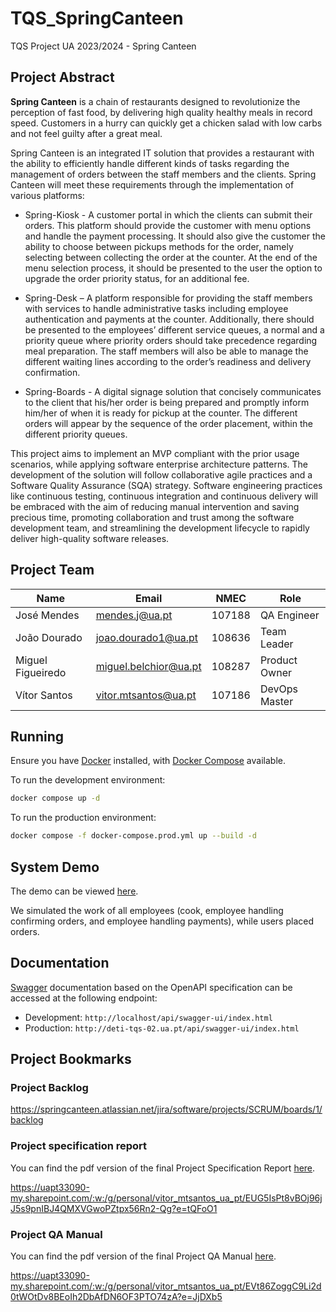 # TQS_SpringCanteen
TQS Project UA 2023/2024 - Spring Canteen

## Project Abstract
**Spring Canteen** is a chain of restaurants designed to revolutionize the perception of fast food, by delivering high quality healthy meals in record speed. Customers in a hurry can quickly get a chicken salad with low carbs and not feel guilty after a great meal.

Spring Canteen is an integrated IT solution that provides a restaurant with the ability to efficiently handle different kinds of tasks regarding the management of orders between the staff members and the clients. Spring Canteen will meet these requirements through the implementation of various platforms:
- Spring-Kiosk - A customer portal in which the clients can submit their orders. This platform should provide the customer with menu options and handle the payment processing. It should also give the customer the ability to choose between pickups methods for the order, namely selecting between collecting the order at the counter. At the end of the menu selection process, it should be presented to the user the option to upgrade the order priority status, for an additional fee. 

- Spring-Desk – A platform responsible for providing the staff members with services to handle administrative tasks including employee authentication and payments at the counter. Additionally, there should be presented to the employees’ different service queues, a normal and a priority queue where priority orders should take precedence regarding meal preparation. The staff members will also be able to manage the different waiting lines according to the order’s readiness and delivery confirmation.  

- Spring-Boards - A digital signage solution that concisely communicates to the client that his/her order is being prepared and promptly inform him/her of when it is ready for pickup at the counter. The different orders will appear by the sequence of the order placement, within the different priority queues.

This project aims to implement an MVP compliant with the prior usage scenarios, while applying software enterprise architecture patterns. The development of the solution will follow collaborative agile practices and a Software Quality Assurance (SQA) strategy. Software engineering practices like continuous testing, continuous integration and continuous delivery will be embraced with the aim of reducing manual intervention and saving precious time, promoting collaboration and trust among the software development team, and streamlining the development lifecycle to rapidly deliver high-quality software releases. 

## Project Team

| Name | Email | NMEC | Role |
| ---- | ----- | ---- | ---- |
| José Mendes | mendes.j@ua.pt | 107188 | QA Engineer |
| João Dourado | joao.dourado1@ua.pt | 108636 | Team Leader |
| Miguel Figueiredo | miguel.belchior@ua.pt | 108287 | Product Owner |
| Vítor Santos | vitor.mtsantos@ua.pt | 107186 | DevOps Master |

## Running 

Ensure you have [Docker]([https://](https://www.docker.com/)) installed, with [Docker Compose]([https://](https://docs.docker.com/compose/)) available.

To run the development environment:

```bash
docker compose up -d
```

To run the production environment:

```bash
docker compose -f docker-compose.prod.yml up --build -d
```

## System Demo

The demo can be viewed [here](https://www.youtube.com/watch?v=ugFbt7i12fo&feature=youtu.be).

We simulated the work of all employees (cook, employee handling confirming orders, and employee handling payments), while users placed orders.

## Documentation

[Swagger]([https://](https://swagger.io/)) documentation based on the OpenAPI specification can be accessed at the following endpoint:

- Development: `http://localhost/api/swagger-ui/index.html`
- Production: `http://deti-tqs-02.ua.pt/api/swagger-ui/index.html`


##  Project Bookmarks


### Project Backlog

https://springcanteen.atlassian.net/jira/software/projects/SCRUM/boards/1/backlog


### Project specification report

You can find the pdf version of the final Project Specification Report [here](reports/TQS_G12_SpringCanteen%20Product%20Specification%20Report.pdf).

https://uapt33090-my.sharepoint.com/:w:/g/personal/vitor_mtsantos_ua_pt/EUG5IsPt8vBOj96jJ5s9pnIBJ4QMXVGwoPZtpx56Rn2-Qg?e=tQFoO1

### Project QA Manual

You can find the pdf version of the final Project QA Manual [here](reports/TQS_G12_SpringCanteen%20QA%20Manual.pdf).

https://uapt33090-my.sharepoint.com/:w:/g/personal/vitor_mtsantos_ua_pt/EVt86ZoggC9Li2d0tWOtDv8BEoIh2DbAfDN6OF3PTO74zA?e=JjDXb5
